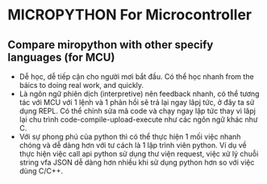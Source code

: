 # MICROPYTHON For Microcontroller

## Compare miropython with other specify languages (for MCU)
- Dễ học, dễ tiếp cận cho người mơi bắt đầu. Có thể học nhanh from the báics to doing real work, and quickly.
- Là ngôn ngữ phiên dịch (interpretive) nên feedback nhanh, có thể tương tác với MCU với 1 lệnh và 1 phản hồi sẽ trả lại ngay lâpj tức, ở đây ta sử dụng REPL. Có thể chỉnh sửa mã code và chạy ngay lập tức thay vì lăpj lại chu trình code-compile-upload-execute như các ngôn ngữ khác như C.
- Với sự phong phú của python thì có thể thực hiện 1 mối việc nhanh chóng và dễ dàng hơn với tư cách là 1 lập trình viên python. Ví dụ về thực hiện việc call api python sử dụng thư viện request, việc xử lý chuỗi string vfa JSON dễ dàng hơn nhiều khi sử dụng python hơn so với việc dùng C/C++.  
